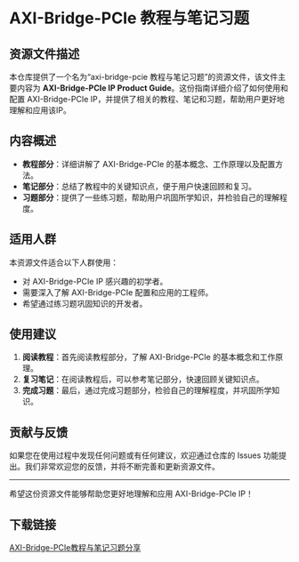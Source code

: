 # AXI-Bridge-PCIe 教程与笔记习题

## 资源文件描述

本仓库提供了一个名为“axi-bridge-pcie 教程与笔记习题”的资源文件，该文件主要内容为 **AXI-Bridge-PCIe IP Product Guide**。这份指南详细介绍了如何使用和配置 AXI-Bridge-PCIe IP，并提供了相关的教程、笔记和习题，帮助用户更好地理解和应用该IP。

## 内容概述

- **教程部分**：详细讲解了 AXI-Bridge-PCIe 的基本概念、工作原理以及配置方法。
- **笔记部分**：总结了教程中的关键知识点，便于用户快速回顾和复习。
- **习题部分**：提供了一些练习题，帮助用户巩固所学知识，并检验自己的理解程度。

## 适用人群

本资源文件适合以下人群使用：

- 对 AXI-Bridge-PCIe IP 感兴趣的初学者。
- 需要深入了解 AXI-Bridge-PCIe 配置和应用的工程师。
- 希望通过练习题巩固知识的开发者。

## 使用建议

1. **阅读教程**：首先阅读教程部分，了解 AXI-Bridge-PCIe 的基本概念和工作原理。
2. **复习笔记**：在阅读教程后，可以参考笔记部分，快速回顾关键知识点。
3. **完成习题**：最后，通过完成习题部分，检验自己的理解程度，并巩固所学知识。

## 贡献与反馈

如果您在使用过程中发现任何问题或有任何建议，欢迎通过仓库的 Issues 功能提出。我们非常欢迎您的反馈，并将不断完善和更新资源文件。

---

希望这份资源文件能够帮助您更好地理解和应用 AXI-Bridge-PCIe IP！

## 下载链接

[AXI-Bridge-PCIe教程与笔记习题分享](https://pan.quark.cn/s/16d3feda1679)